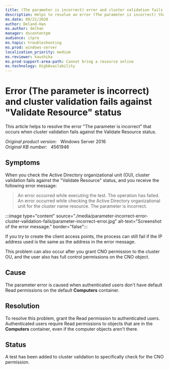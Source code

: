 ```yaml
---
title: (The parameter is incorrect) error and cluster validation fails against Validate Resource status 
description: Helps to resolve an error (The parameter is incorrect) that occurs when cluster validation fails against the Validate Resource status
ms.date: 09/21/2020
author: Deland-Han
ms.author: delhan 
manager: dscontentpm
audience: itpro
ms.topic: troubleshooting
ms.prod: windows-server
localization_priority: medium
ms.reviewer: kaushika
ms.prod-support-area-path: Cannot bring a resource online
ms.technology: HighAvailability
---
```

# Error (The parameter is incorrect) and cluster validation fails against "Validate Resource" status

This article helps to resolve the error "The parameter is incorrect" that occurs when cluster validation fails against the Validate Resource status.

_Original product version:_ &nbsp; Windows Server 2016  
_Original KB number:_ &nbsp; 4561946

## Symptoms

When you check the Active Directory organizational unit (OU), cluster validation fails against the "Validate Resource" status, and you receive the following error message:  

> An error occurred while executing the test. The operation has failed. An error occurred while checking the Active Directory organizational unit for the cluster name resource. The parameter is incorrect.

:::image type="content" source="./media/parameter-incorrect-error-cluster-validation-fails/parameter-incorrect-error.jpg" alt-text="Screenshot of the error message." border="false":::

If you try to create the client access points, the process can still fail if the IP address used is the same as the address in the error message.  

This problem can also occur after you grant CNO permission to the cluster OU, and the user also has full control permissions on the CNO object.

## Cause

The parameter error is caused when authenticated users don't have default Read permissions on the default **Computers** container.

## Resolution

To resolve this problem, grant the Read permission to authenticated users. Authenticated users require Read permissions to objects that are in the **Computers** container, even if the computer objects aren't there.

## Status

A test has been added to cluster validation to specifically check for the CNO permission.
